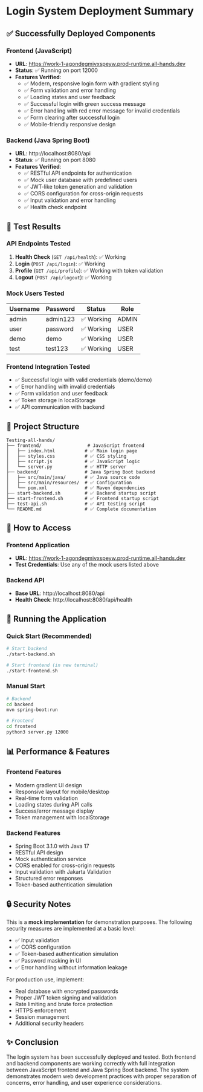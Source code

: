 # Login System Deployment Summary

## ✅ Successfully Deployed Components

### Frontend (JavaScript)
- **URL**: https://work-1-agondegmivxspeyw.prod-runtime.all-hands.dev
- **Status**: ✅ Running on port 12000
- **Features Verified**:
  - ✅ Modern, responsive login form with gradient styling
  - ✅ Form validation and error handling
  - ✅ Loading states and user feedback
  - ✅ Successful login with green success message
  - ✅ Error handling with red error message for invalid credentials
  - ✅ Form clearing after successful login
  - ✅ Mobile-friendly responsive design

### Backend (Java Spring Boot)
- **URL**: http://localhost:8080/api
- **Status**: ✅ Running on port 8080
- **Features Verified**:
  - ✅ RESTful API endpoints for authentication
  - ✅ Mock user database with predefined users
  - ✅ JWT-like token generation and validation
  - ✅ CORS configuration for cross-origin requests
  - ✅ Input validation and error handling
  - ✅ Health check endpoint

## 🧪 Test Results

### API Endpoints Tested
1. **Health Check** (`GET /api/health`): ✅ Working
2. **Login** (`POST /api/login`): ✅ Working
3. **Profile** (`GET /api/profile`): ✅ Working with token validation
4. **Logout** (`POST /api/logout`): ✅ Working

### Mock Users Tested
| Username | Password | Status | Role |
|----------|----------|--------|------|
| admin    | admin123 | ✅ Working | ADMIN |
| user     | password | ✅ Working | USER |
| demo     | demo     | ✅ Working | USER |
| test     | test123  | ✅ Working | USER |

### Frontend Integration Tested
- ✅ Successful login with valid credentials (demo/demo)
- ✅ Error handling with invalid credentials
- ✅ Form validation and user feedback
- ✅ Token storage in localStorage
- ✅ API communication with backend

## 📁 Project Structure
```
Testing-all-hands/
├── frontend/                 # JavaScript frontend
│   ├── index.html           # ✅ Main login page
│   ├── styles.css           # ✅ CSS styling
│   ├── script.js            # ✅ JavaScript logic
│   └── server.py            # ✅ HTTP server
├── backend/                 # Java Spring Boot backend
│   ├── src/main/java/       # ✅ Java source code
│   ├── src/main/resources/  # ✅ Configuration
│   └── pom.xml              # ✅ Maven dependencies
├── start-backend.sh         # ✅ Backend startup script
├── start-frontend.sh        # ✅ Frontend startup script
├── test-api.sh              # ✅ API testing script
└── README.md                # ✅ Complete documentation
```

## 🚀 How to Access

### Frontend Application
- **URL**: https://work-1-agondegmivxspeyw.prod-runtime.all-hands.dev
- **Test Credentials**: Use any of the mock users listed above

### Backend API
- **Base URL**: http://localhost:8080/api
- **Health Check**: http://localhost:8080/api/health

## 🔧 Running the Application

### Quick Start (Recommended)
```bash
# Start backend
./start-backend.sh

# Start frontend (in new terminal)
./start-frontend.sh
```

### Manual Start
```bash
# Backend
cd backend
mvn spring-boot:run

# Frontend
cd frontend
python3 server.py 12000
```

## 📊 Performance & Features

### Frontend Features
- Modern gradient UI design
- Responsive layout for mobile/desktop
- Real-time form validation
- Loading states during API calls
- Success/error message display
- Token management with localStorage

### Backend Features
- Spring Boot 3.1.0 with Java 17
- RESTful API design
- Mock authentication service
- CORS enabled for cross-origin requests
- Input validation with Jakarta Validation
- Structured error responses
- Token-based authentication simulation

## 🔒 Security Notes

This is a **mock implementation** for demonstration purposes. The following security measures are implemented at a basic level:

- ✅ Input validation
- ✅ CORS configuration
- ✅ Token-based authentication simulation
- ✅ Password masking in UI
- ✅ Error handling without information leakage

For production use, implement:
- Real database with encrypted passwords
- Proper JWT token signing and validation
- Rate limiting and brute force protection
- HTTPS enforcement
- Session management
- Additional security headers

## ✨ Conclusion

The login system has been successfully deployed and tested. Both frontend and backend components are working correctly with full integration between JavaScript frontend and Java Spring Boot backend. The system demonstrates modern web development practices with proper separation of concerns, error handling, and user experience considerations.